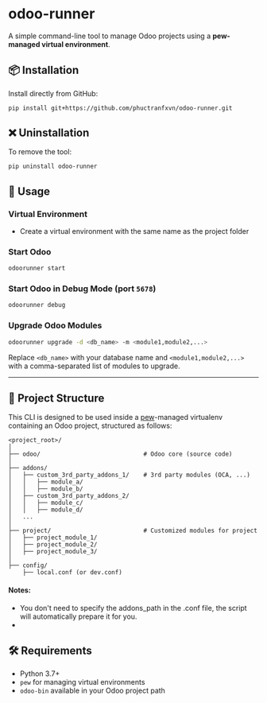 # odoo-runner

A simple command-line tool to manage Odoo projects using a **pew-managed virtual environment**.

## 📦 Installation

Install directly from GitHub:

```bash
pip install git+https://github.com/phuctranfxvn/odoo-runner.git
```

## ❌ Uninstallation

To remove the tool:

```bash
pip uninstall odoo-runner
```

## 🚀 Usage

### Virtual Environment
- Create a virtual environment with the same name as the project folder

### Start Odoo

```bash
odoorunner start
```

### Start Odoo in Debug Mode (port `5678`)

```bash
odoorunner debug
```

### Upgrade Odoo Modules

```bash
odoorunner upgrade -d <db_name> -m <module1,module2,...>
```

Replace `<db_name>` with your database name and `<module1,module2,...>` with a comma-separated list of modules to upgrade.

---

## 📁 Project Structure

This CLI is designed to be used inside a [pew](https://github.com/berdario/pew)-managed virtualenv containing an Odoo project, structured as follows:

```
<project_root>/
│
├── odoo/                             # Odoo core (source code)
│
├── addons/
│   ├── custom_3rd_party_addons_1/    # 3rd party modules (OCA, ...)
│   │   ├── module_a/
│   │   ├── module_b/
│   ├── custom_3rd_party_addons_2/
│   │   ├── module_c/
│   │   ├── module_d/
│   ...
│
├── project/                          # Customized modules for project
│   ├── project_module_1/
│   ├── project_module_2/
│   ├── project_module_3/
│
├── config/
    ├── local.conf (or dev.conf)

```

#### Notes:
- You don't need to specify the addons_path in the .conf file, the script will automatically prepare it for you.
- 

## 🛠 Requirements

- Python 3.7+
- `pew` for managing virtual environments
- `odoo-bin` available in your Odoo project path
